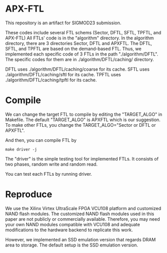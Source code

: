 # APX-FTL

This repository is an artifact for SIGMOD23 submission.

These codes include several FTL schems (Sector, DFTL, SFTL, TPFTL, and APX-FTL)
All FTLs' code is in the "algorithm" directory.
In the algorithm directory, there are 3 directories Sector, DFTL and APXFTL.
The DFTL, SFTL, and TPFTL are based on the demand-based FTL.
Thus, we implemented each specific code of 3 FTLs in the path "./algorithm/DFTL".
The specific codes for them are in ./algorithm/DFTL/caching/ directory.

DFTL uses ./algorithm/DFTL/caching/coarse for its cache.
SFTL uses ./algorithm/DFTL/caching/sftl for its cache.
TPFTL uses ./algorithm/DFTL/caching/tpftl for its cache.

# Compile
We can change the target FTL to compile by editing the "TARGET_ALGO" in Makefile.
The default "TARGET_ALGO" is APXFTL which is our suggestion. 
To make other FTLs, you change the TARGET_ALGO="Sector or DFTL or APXFTL".

And then, you can compile FTL by 
```
make driver -j
```
The "driver" is the simple testing tool for implemented FTLs. 
It consists of two phases, random write and random read.

You can test each FTLs by running driver.

# Reproduce

We use the Xilinx Virtex UltraScale FPGA VCU108 platform and customized NAND flash modules. 
The customized NAND flash modules used in this paper are not publicly or commercially available. 
Therefore, you may need your own NAND modules compatible with VCU108 and adequate modifications to the hardware backend to replicate this work.

However, we implemented an SSD emulation version that regards DRAM area to storage.
The default setup is the SSD emulation version.


